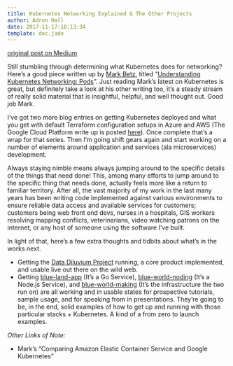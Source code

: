 ```yaml
---
title: Kubernetes Networking Explained & The Other Projects
author: Adron Hall
date: 2017-11-17:10:13:34
template: doc.jade
---
```

[original post on Medium](https://medium.com/@adron/kubernetes-networking-explained-the-other-projects-760cf0230475)

Still stumbling through determining what Kubernetes does for networking? Here’s a good piece written up by [Mark Betz](https://medium.com/@betz.mark), titled “[Understanding Kubernetes Networking: Pods](https://medium.com/google-cloud/understanding-kubernetes-networking-pods-7117dd28727)”. Just reading Mark’s latest on Kubernetes is great, but definitely take a look at his other writing too, it’s a steady stream of really solid material that is insightful, helpful, and well thought out. Good job Mark.

I’ve got two more blog entries on getting Kubernetes deployed and what you get with default Terraform configuration setups in Azure and AWS (The Google Cloud Platform write up is posted [here](http://blog.adron.me/articles/terraform-kubernetes-gcp/)). Once complete that’s a wrap for that series. Then I’m going shift gears again and start working on a number of elements around application and services (ala microservices) development.

Always staying nimble means always jumping around to the specific details of the things that need done! This, among many efforts to jump around to the specific thing that needs done, actually feels more like a return to familiar territory. After all, the vast majority of my work in the last many years has been writing code implemented against various environments to ensure reliable data access and available services for customers; customers being web front end devs, nurses in a hospitals, GIS workers resolving mapping conflicts, veterinarians, video watching patrons on the internet, or any host of someone using the software I’ve built.

In light of that, here’s a few extra thoughts and tidbits about what’s in the works next.

* Getting the [Data Diluvium Project](http://datadiluvium.com/) running, a core product implemented, and usable live out there on the wild web.
* Getting [blue-land-app](https://github.com/Adron/blue-land-app) (It’s a Go Service), [blue-world-noding](https://github.com/Adron/blue-world-noding) (It’s a Node.js Service), and [blue-world-making](https://github.com/Adron/blue-world-making) (It’s the infrastructure the two run on) are all working and in usable states for prospective tutorials, sample usage, and for speaking from in presentations. They’re going to be, in the end, solid examples of how to get up and running with those particular stacks + Kubernetes. A kind of a from zero to launch examples.

*Other Links of Note:*

* Mark’s “Comparing Amazon Elastic Container Service and Google Kubernetes”
